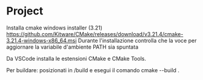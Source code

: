 # Project

Installa cmake windows installer (3.21) https://github.com/Kitware/CMake/releases/download/v3.21.4/cmake-3.21.4-windows-x86_64.msi
Durante l'installazione controlla che la voce per aggiornare la variabile d'ambiente PATH sia spuntata

Da VSCode installa le estensioni CMake e CMake Tools.

Per buildare:
posizionati in /build e esegui il comando
    cmake --build .